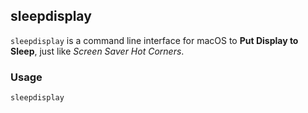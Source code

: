 ## sleepdisplay

`sleepdisplay` is a command line interface for macOS to __Put Display to Sleep__, just like _Screen Saver_ _Hot Corners_.


### Usage

	sleepdisplay


